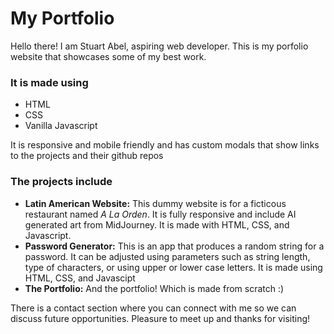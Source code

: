 # My Portfolio

Hello there! I am Stuart Abel, aspiring web developer. This is my porfolio website that showcases some of my best work.

### It is made using
- HTML
- CSS
- Vanilla Javascript

It is responsive and mobile friendly and has custom modals that show links to the projects and their github repos

### The projects include
- **Latin American Website:** This dummy website is for a ficticous restaurant named *A La Orden*. It is fully responsive and include AI generated art from MidJourney. It is made with HTML, CSS, and Javascript.
- **Password Generator:** This is an app that produces a random string for a password. It can be adjusted using parameters such as string length, type of characters, or using upper or lower case letters. It is made using HTML, CSS, and Javascipt
- **The Portfolio:** And the portfolio! Which is made from scratch :)

There is a contact section where you can connect with me so we can discuss future opportunities. Pleasure to meet up and thanks for visiting!
